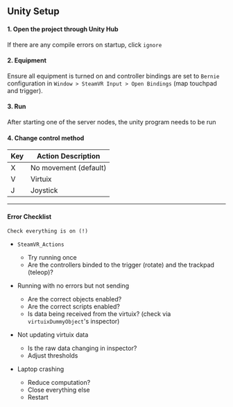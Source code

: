 ## Unity Setup

#### 1. Open the project through Unity Hub

If there are any compile errors on startup, click `ignore`

#### 2. Equipment

Ensure all equipment is turned on and controller bindings are set to `Bernie` configuration in `Window > SteamVR Input > Open Bindings` (map touchpad and trigger).

#### 3. Run

After starting one of the server nodes, the unity program needs to be run

#### 4. Change control method

| Key   | Action Description              |
|-------|---------------------------------|
| X     | No movement (default)           |
| V     | Virtuix                         |
| J     | Joystick                        |

---

#### Error Checklist

```
Check everything is on (!)
```

- `SteamVR_Actions`
    - Try running once
    - Are the controllers binded to the trigger (rotate) and the trackpad (teleop)?

- Running with no errors but not sending
    - Are the correct objects enabled?
    - Are the correct scripts enabled?
    - Is data being received from the virtuix? (check via `virtuixDummyObject`'s inspector)

- Not updating virtuix data
    - Is the raw data changing in inspector?
    - Adjust thresholds

- Laptop crashing
    - Reduce computation?
    - Close everything else
    - Restart
